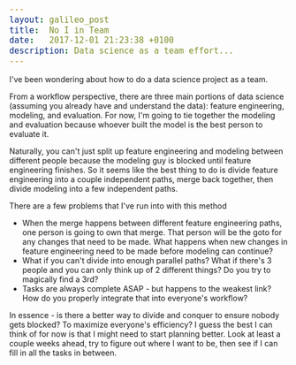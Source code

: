 ```yaml
---
layout: galileo_post
title:  No I in Team
date:   2017-12-01 21:23:38 +0100
description: Data science as a team effort...
---
```

<style>
code {
	font-size: 15px;
}

</style>

I've been wondering about how to do a data science project as a team.

From a workflow perspective, there are three main portions of data science (assuming you already have and understand the data): feature engineering, modeling, and evaluation. For now, I'm going to tie together the modeling and evaluation because whoever built the model is the best person to evaluate it.

Naturally, you can't just split up feature engineering and modeling between different people because the modeling guy is blocked until feature engineering finishes. So it seems like the best thing to do is divide feature engineering into a couple independent paths, merge back together, then divide modeling into a few independent paths.

There are a few problems that I've run into with this method
* When the merge happens between different feature engineering paths, one person is going to own that merge. That person will be the goto for any changes that need to be made. What happens when new changes in feature engineering need to be made before modeling can continue?
* What if you can't divide into enough parallel paths? What if there's 3 people and you can only think up of 2 different things? Do you try to magically find a 3rd? 
* Tasks are always complete ASAP - but happens to the weakest link? How do you properly integrate that into everyone's workflow?

In essence - is there a better way to divide and conquer to ensure nobody gets blocked? To maximize everyone's efficiency? I guess the best I can think of for now is that I might need to start planning better. Look at least a couple weeks ahead, try to figure out where I want to be, then see if I can fill in all the tasks in between.


